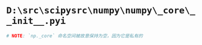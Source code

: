 # `D:\src\scipysrc\numpy\numpy\_core\__init__.pyi`

```py
# NOTE: `np._core` 命名空间被故意保持为空，因为它是私有的
```